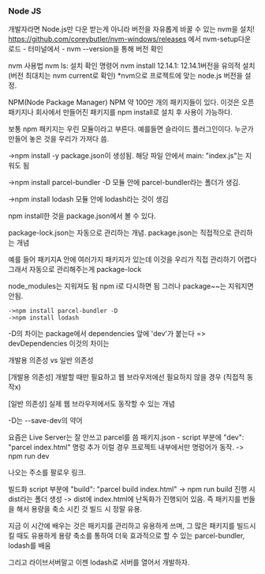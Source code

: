 ### Node JS

개발자라면 Node.js만 다운 받는게 아니라 버전을 자유롭게 바꿀 수 있는 nvm을 설치!
https://github.com/coreybutler/nvm-windows/releases
에서 nvm-setup다운로드 - 터미널에서 - nvm --version을 통해 버전 확인

nvm 사용법
nvm ls: 설치 확인 명령어
nvm install 12.14.1: 12.14.1버전을 유의적 설치(버전 최대치는 nvm current로 확인)
*nvm으로 프로젝트에 맞는 node.js 버전을 설정.

NPM(Node Package Manager)
NPM 약 100만 개의 패키지들이 있다. 이것은 오픈패키지나 회사에서 만들어진 패키지를 npm install로 설치 후 사용이 가능하다.

보통 npm 패키지는 우린 모듈이라고 부른다.
예를들면 슬라이드 플러그인이다. 누군가 만들어 놓은 것을 우리가 가져다 씀.

->npm install -y
package.json이 생성됨.
해당 파일 안에서  main: "index.js"는 지워도 됨

->npm install parcel-bundler -D
모듈 안에 parcel-bundler라는 폴더가 생김.

->npm install lodash
모듈 안에 lodash라는 것이 생김

npm install한 것을 package.json에서 볼 수 있다.

package-lock.json는 자동으로 관리하는 개념.
package.json는 직접적으로 관리하는 개념

예를 들어 패키지A 안에 여러가지 패키지가 있는데 이것을 우리가 직접 관리하기 어렵다 그래서 자동으로 관리해주는게 package-lock

node_modules는 지워져도 됨
npm i로 다시하면 됨 그러나 package~~는 지워지면 안됨.

```
->npm install parcel-bundler -D
->npm install lodash

```

-D의 차이는 package에서 dependencies 앞에 'dev'가 붙는다 => devDependencies 이것의 차이는 


개발용 의존성 vs 일반 의존성

[개발용 의존성]
개발할 때만 필요하고 웹 브라우저에선 필요하지 않을 경우 (직접적 동작x)

[일반 의존성]
실제 웹 브라우저에서도 동작할 수 있는 개념

-D는 --save-dev의 약어


요즘은 Live Server는 잘 안쓰고 parcel를 씀
패키지.json - script 부분에 "dev": "parcel index.html" 명렁 추가
이럴 경우 프로젝트 내부에서만 명렁어가 동작.
-> npm run dev

나오는 주소를 팔로우 링크.

<script>
import _ from 'lodash'
</script>

빌드화
script 부분에
"build": "parcel build index.html"
-> npm run build 진행 시
dist라는 폴더 생성 -> dist에 index.html에 난독화가 진행되어 있음.
즉 패키지를 번들을 해서 용량을 축소 시킨 것 빌드 시 정말 유용.

지금 이 시간에 배우는 것은 패키지를 관리하고 유용하게 쓰며, 그 많은 패키지를 빌드시킬 때도 유용하게 용량 축소를 통하여 더욱 효과적으로 할 수 있는 
parcel-bundler, lodash를 배움

그리고 라이브서버말고 이젠 lodash로 서버를 열어서 개발하자.



